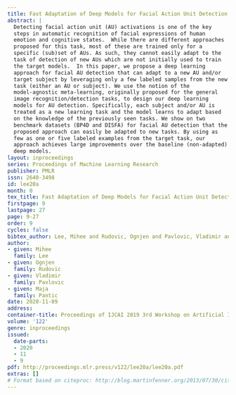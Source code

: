 ```yaml
---
title: Fast Adaptation of Deep Models for Facial Action Unit Detection Using Model-Agnostic Meta-Learning
abstract: |
  Detecting facial action unit (AU) activations is one of the key
  steps in automatic recognition of facial expressions of human
  emotion and cognitive states.  While there are different approaches
  proposed for this task, most of these are trained only for a
  specific (sub)set of AUs. As such, they cannot easily adapt to the
  task of detection of new AUs which are not initially used to train
  the target models.  In this paper, we propose a deep learning
  approach for facial AU detection that can adapt to a new AU and/or
  target subject by leveraging only a few labeled samples from the new
  task (either an AU or subject). We use the notion of the
  model-agnostic meta-learning, originally proposed for the general
  image recognition/detection tasks, to design our deep learning
  models for AU detection. Specifically, each subject and/or AU is
  treated as a new learning task and the model learns to adapt based
  on the knowledge of the previously seen tasks. We show on two
  benchmark datasets (BP4D and DISFA) for facial AU detection that the
  proposed approach can easily be adapted to new tasks. By using as
  few as one or five labeled examples from the target task, our
  approach achieves large improvements over the baseline (non-adapted)
  deep models.
layout: inproceedings
series: Proceedings of Machine Learning Research
publisher: PMLR
issn: 2640-3498
id: lee20a
month: 0
tex_title: Fast Adaptation of Deep Models for Facial Action Unit Detection Using Model-Agnostic Meta-Learning
firstpage: 9
lastpage: 27
page: 9-27
order: 9
cycles: false
bibtex_author: Lee, Mihee and Rudovic, Ognjen and Pavlovic, Vladimir and Pantic, Maja
author:
- given: Mihee
  family: Lee
- given: Ognjen
  family: Rudovic
- given: Vladimir
  family: Pavlovic
- given: Maja
  family: Pantic
date: 2020-11-09
address: 
container-title: Proceedings of IJCAI 2019 3rd Workshop on Artificial Intelligence in Affective Computing
volume: '122'
genre: inproceedings
issued:
  date-parts:
  - 2020
  - 11
  - 9
pdf: http://proceedings.mlr.press/v122/lee20a/lee20a.pdf
extras: []
# Format based on citeproc: http://blog.martinfenner.org/2013/07/30/citeproc-yaml-for-bibliographies/
---
```

